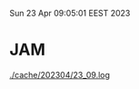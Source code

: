 Sun 23 Apr 09:05:01 EEST 2023
# JAM
<a href='./cache/202304/23_09.log'>./cache/202304/23_09.log</a>
